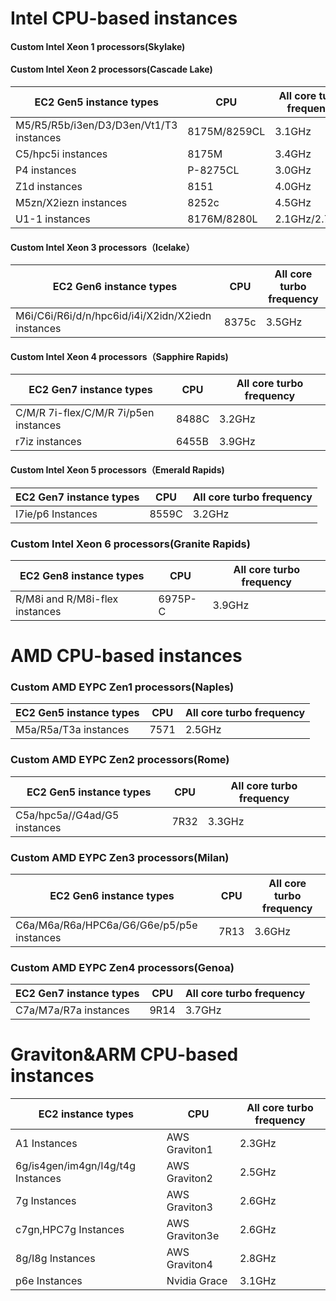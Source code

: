 # Intel CPU-based instances
#### Custom Intel Xeon 1 processors(Skylake)
#### Custom Intel Xeon 2 processors(Cascade Lake)

| EC2 Gen5 instance types| CPU | All core turbo frequency|
|---------|---------|---------|
| M5/R5/R5b/i3en/D3/D3en/Vt1/T3 instances | 8175M/8259CL | 3.1GHz|
| C5/hpc5i instances| 8175M | 3.4GHz|
| P4 instances|  P-8275CL | 3.0GHz|
| Z1d  instances|8151 | 4.0GHz |
| M5zn/X2iezn instances|8252c| 4.5GHz |
| U1-1 instances| 8176M/8280L| 2.1GHz/2.7Ghz |


#### Custom Intel Xeon 3 processors（Icelake）
| EC2 Gen6 instance types| CPU | All core turbo frequency|
|---------|---------|---------|
| M6i/C6i/R6i/d/n/hpc6id/i4i/X2idn/X2iedn instances| 8375c | 3.5GHz|


#### Custom Intel Xeon 4 processors（Sapphire Rapids)
| EC2 Gen7 instance types| CPU | All core turbo  frequency|
|---------|---------|---------|
| C/M/R 7i-flex/C/M/R 7i/p5en instances|  8488C  | 3.2GHz|
| r7iz instances| 6455B  | 3.9GHz|


#### Custom Intel Xeon 5 processors（Emerald Rapids)
| EC2 Gen7 instance types| CPU | All core turbo  frequency|
|---------|---------|---------|
| I7ie/p6 Instances | 8559C | 3.2GHz|


### Custom Intel Xeon 6 processors(Granite Rapids)
| EC2 Gen8 instance types| CPU | All core turbo frequency|
|---------|---------|---------|
| R/M8i and R/M8i-flex instances| 6975P-C| 3.9GHz|

# AMD CPU-based instances
### Custom AMD EYPC Zen1 processors(Naples)
| EC2 Gen5 instance types| CPU | All core turbo frequency|
|---------|---------|---------|
| M5a/R5a/T3a instances| 7571| 2.5GHz|

### Custom AMD EYPC Zen2 processors(Rome)
| EC2 Gen5 instance types| CPU | All core turbo frequency|
|---------|---------|---------|
| C5a/hpc5a//G4ad/G5 instances| 7R32| 3.3GHz|

### Custom AMD EYPC Zen3 processors(Milan)
| EC2 Gen6 instance types| CPU | All core turbo frequency|
|---------|---------|---------|
| C6a/M6a/R6a/HPC6a/G6/G6e/p5/p5e instances| 7R13| 3.6GHz|


### Custom AMD EYPC Zen4 processors(Genoa)
| EC2 Gen7 instance types| CPU | All core turbo frequency|
|---------|---------|---------|
| C7a/M7a/R7a instances| 9R14| 3.7GHz|

# Graviton&ARM CPU-based instances
| EC2 instance types| CPU | All core turbo frequency|
|---------|---------|---------|
| A1 Instances | AWS Graviton1 | 2.3GHz |
| 6g/is4gen/im4gn/I4g/t4g Instances | AWS Graviton2 | 2.5GHz |
| 7g Instances | AWS Graviton3 | 2.6GHz |
| c7gn,HPC7g Instances | AWS Graviton3e | 2.6GHz |
| 8g/I8g Instances | AWS Graviton4 | 2.8GHz |
| p6e Instances | Nvidia Grace | 3.1GHz |
